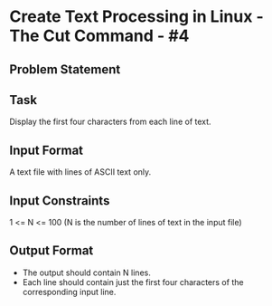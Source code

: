 # Create Text Processing in Linux - The Cut Command - #4

## Problem Statement

## Task 

Display the first four characters from each line of text.

## Input Format 

A text file with lines of ASCII text only.

## Input Constraints 

1 <= N <= 100 (N is the number of lines of text in the input file)

## Output Format 

* The output should contain N lines. 
* Each line should contain just the first four characters of the corresponding input line.

